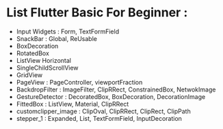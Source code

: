 # List Flutter Basic For Beginner :
- Input Widgets : Form, TextFormField
- SnackBar : Global, ReUsable
- BoxDecoration
- RotatedBox
- ListView Horizontal
- SingleChildScrollView
- GridView
- PageView : PageController, viewportFraction
- BackdropFilter : ImageFilter, ClipRRect, ConstrainedBox, NetwokImage
- GestureDetector : DecoratedBox, BoxDecoration, DecorationImage
- FittedBox : ListView, Material, ClipRRect
- customclipper_image : ClipOval, ClipRRect, ClipRect, ClipPath
- stepper_1 : Expanded, List, TextFormField, InputDecoration
